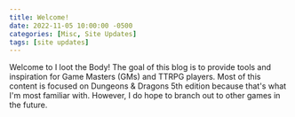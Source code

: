```yaml
---
title: Welcome!
date: 2022-11-05 10:00:00 -0500
categories: [Misc, Site Updates]
tags: [site updates]
---
```


Welcome to I loot the Body! The goal of this blog is to provide tools and inspiration for Game Masters (GMs) and TTRPG players. Most of this content is focused on Dungeons & Dragons 5th edition because that's what I'm most familiar with. However, I do hope to branch out to other games in the future.